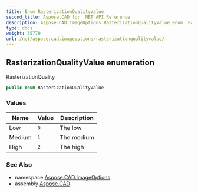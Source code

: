 ```yaml
---
title: Enum RasterizationQualityValue
second_title: Aspose.CAD for .NET API Reference
description: Aspose.CAD.ImageOptions.RasterizationQualityValue enum. RasterizationQuality
type: docs
weight: 35770
url: /net/aspose.cad.imageoptions/rasterizationqualityvalue/
---
```

## RasterizationQualityValue enumeration

RasterizationQuality

```csharp
public enum RasterizationQualityValue
```

### Values

| Name | Value | Description |
| --- | --- | --- |
| Low | `0` | The low |
| Medium | `1` | The medium |
| High | `2` | The high |

### See Also

* namespace [Aspose.CAD.ImageOptions](../../aspose.cad.imageoptions/)
* assembly [Aspose.CAD](../../)


